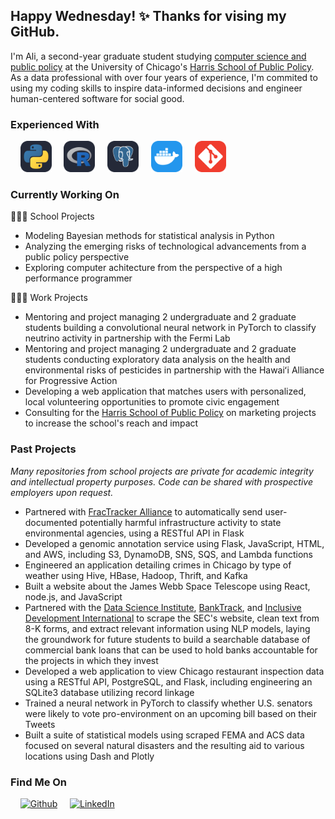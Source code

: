 ## Happy Wednesday! ✨ Thanks for vising my GitHub.
I'm Ali, a second-year graduate student studying [computer science and public policy](https://capp.uchicago.edu/) at the University of Chicago's [Harris School of Public Policy](https://harris.uchicago.edu/). As a data professional with over four years of experience, I'm commited to using my coding skills to inspire data-informed decisions and engineer human-centered software for social good.

### Experienced With
&nbsp;
&nbsp;
<a href="https://www.python.org/"><img src="https://raw.githubusercontent.com/tandpfun/skill-icons/main/icons/Python-Dark.svg" alt="python" width="50"/></a>
&nbsp;
&nbsp;
<a href="https://www.r-project.org/"><img src="https://raw.githubusercontent.com/tandpfun/skill-icons/main/icons/R-Dark.svg" alt="python" width="50"/></a>
&nbsp;
&nbsp;
<a href="https://www.postgresql.org/"><img src="https://raw.githubusercontent.com/tandpfun/skill-icons/main/icons/PostgreSQL-Dark.svg" alt="postgresql" width="50"/></a>
&nbsp;
&nbsp;
<a href="https://www.docker.com/"><img src="https://raw.githubusercontent.com/tandpfun/skill-icons/main/icons/Docker.svg" alt="docker" width="50"/></a>
&nbsp;
&nbsp;
<a href="https://git-scm.com/"><img src="https://raw.githubusercontent.com/tandpfun/skill-icons/main/icons/Git.svg" alt="git" width="50"/></a>

### Currently Working On

👩🏻‍🏫 School Projects
  - Modeling Bayesian methods for statistical analysis in Python
  - Analyzing the emerging risks of technological advancements from a public policy perspective
  - Exploring computer achitecture from the perspective of a high performance programmer

👩🏻‍💻 Work Projects
  - Mentoring and project managing 2 undergraduate and 2 graduate students building a convolutional neural network in PyTorch to classify neutrino activity in partnership with the Fermi Lab
  - Mentoring and project managing 2 undergraduate and 2 graduate students conducting exploratory data analysis on the health and environmental risks of pesticides in partnership with the Hawaiʻi Alliance for Progressive Action
  - Developing a web application that matches users with personalized, local volunteering opportunities to promote civic engagement
  - Consulting for the [Harris School of Public Policy](https://harris.uchicago.edu/) on marketing projects to increase the school's reach and impact

### Past Projects

*Many repositories from school projects are private for academic integrity and intellectual property purposes. Code can be shared with prospective employers upon request.*

- Partnered with [FracTracker Alliance](https://www.fractracker.org/) to automatically send user-documented potentially harmful infrastructure activity to state environmental agencies, using a RESTful API in Flask
- Developed a genomic annotation service using Flask, JavaScript, HTML, and AWS, including S3, DynamoDB, SNS, SQS, and Lambda functions
- Engineered an application detailing crimes in Chicago by type of weather using Hive, HBase, Hadoop, Thrift, and Kafka
- Built a website about the James Webb Space Telescope using React, node.js, and JavaScript
- Partnered with the [Data Science Institute](https://datascience.uchicago.edu/), [BankTrack](banktrack.org), and [Inclusive Development International](https://www.inclusivedevelopment.net/) to scrape the SEC's website, clean text from 8-K forms, and extract relevant information using NLP models, laying the groundwork for future students to build a searchable database of commercial bank loans that can be used to hold banks accountable for the projects in which they invest
- Developed a web application to view Chicago restaurant inspection data using a RESTful API, PostgreSQL, and Flask, including engineering an SQLite3 database utilizing record linkage
- Trained a neural network in PyTorch to classify whether U.S. senators were likely to vote pro-environment on an upcoming bill based on their Tweets
- Built a suite of statistical models using scraped FEMA and ACS data focused on several natural disasters and the resulting aid to various locations using Dash and Plotly

### Find Me On
&nbsp;
&nbsp;
<a href="https://github.com/aliklemencic"><img alt="Github" src="https://camo.githubusercontent.com/297212f5cfd71f14f1a774a22bfd24b24bfa996aa72f4d941f790c8606ca8f0d/68747470733a2f2f696d672e736869656c64732e696f2f62616467652f4769744875622d2532333132313030452e7376673f267374796c653d666f722d7468652d6261646765266c6f676f3d476974687562266c6f676f436f6c6f723d7768697465" data-canonical-src="https://img.shields.io/badge/GitHub-%2312100E.svg?&amp;style=for-the-badge&amp;logo=Github&amp;logoColor=white" style="max-width: 100%;"></a>
&nbsp;
&nbsp;
<a href="https://www.linkedin.com/in/alisonklemencic" rel="nofollow"><img alt="LinkedIn" src="https://camo.githubusercontent.com/a493f6833f99fb3c85788d6d9305e6b7a42b838e5ee5d138fd9a8214a7e77472/68747470733a2f2f696d672e736869656c64732e696f2f62616467652f6c696e6b6564696e2d2532333030373742352e7376673f267374796c653d666f722d7468652d6261646765266c6f676f3d6c696e6b6564696e266c6f676f436f6c6f723d7768697465" data-canonical-src="https://img.shields.io/badge/linkedin-%230077B5.svg?&amp;style=for-the-badge&amp;logo=linkedin&amp;logoColor=white" style="max-width: 100%;"></a>